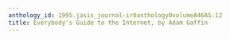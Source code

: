 ```yaml
---
anthology_id: 1995.jasis_journal-ir0anthology0volumeA46A5.12
title: Everybody's Guide to the Internet, by Adam Gaffin
---
```

